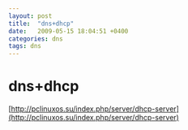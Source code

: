 ```yaml
---
layout: post
title:  "dns+dhcp"
date:   2009-05-15 18:04:51 +0400
categories: dns
tags: dns
---
```


# dns+dhcp
[http://pclinuxos.su/index.php/server/dhcp-server](http://pclinuxos.su/index.php/server/dhcp-server)